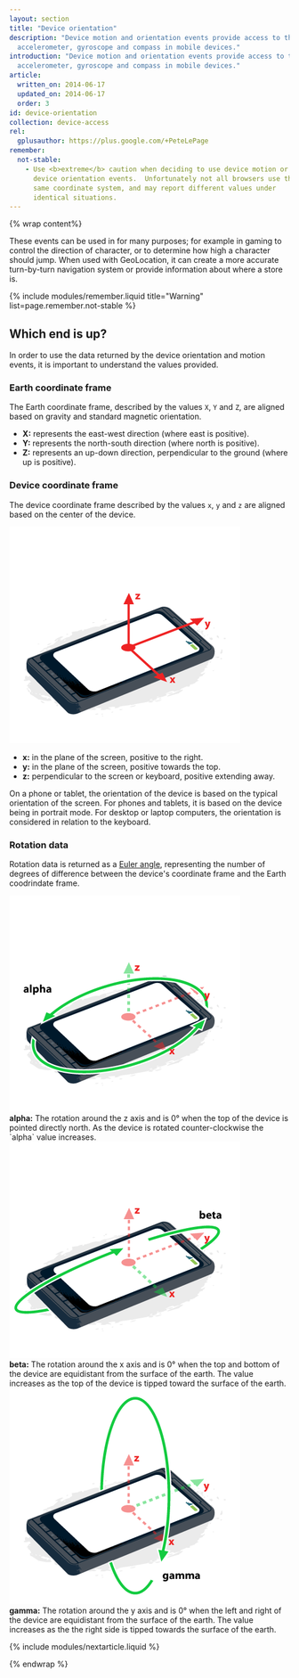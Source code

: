 ```yaml
---
layout: section
title: "Device orientation"
description: "Device motion and orientation events provide access to the built in
  accelerometer, gyroscope and compass in mobile devices."
introduction: "Device motion and orientation events provide access to the built in
  accelerometer, gyroscope and compass in mobile devices."
article:
  written_on: 2014-06-17
  updated_on: 2014-06-17
  order: 3
id: device-orientation
collection: device-access
rel:
  gplusauthor: https://plus.google.com/+PeteLePage
remember:
  not-stable:
    - Use <b>extreme</b> caution when deciding to use device motion or
      device orientation events.  Unfortunately not all browsers use the
      same coordinate system, and may report different values under
      identical situations.
---
```

{% wrap content%}

These events can be used in for many purposes; for example in gaming to 
control the direction of character, or to determine how high a character 
should jump. When used with GeoLocation, it can create a more accurate 
turn-by-turn navigation system or provide information about where a store is.

{% include modules/remember.liquid title="Warning" list=page.remember.not-stable %}

## Which end is up?

In order to use the data returned by the device orientation and motion events,
it is important to understand the values provided.  

### Earth coordinate frame

The Earth coordinate frame, described by the values `X`, `Y` and `Z`, are aligned 
based on gravity and standard magnetic orientation.

<ul>
  <li>
    <b>X:</b> represents the east-west direction (where east is positive).
  </li>
    <li>
    <b>Y:</b> represents the north-south direction (where north is positive).
  </li>
    <li>
    <b>Z:</b> represents an up-down direction, perpendicular to the ground
    (where up is positive).
  </li>
</ul>

### Device coordinate frame

The device coordinate frame described by the values `x`, `y` and `z` are aligned
based on the center of the device.

<img src="images/axes.png" alt="illustration of device coordinate frame">
<!-- Special thanks to Sheppy (https://developer.mozilla.org/en-US/profiles/Sheppy) 
  for his images which are in the public domain. -->

<ul>
  <li>
    <b>x:</b> in the plane of the screen, positive to the right.
  </li>
    <li>
    <b>y:</b> in the plane of the screen, positive towards the top.
  </li>
    <li>
    <b>z:</b> perpendicular to the screen or keyboard, positive extending
    away.
  </li>
</ul>

On a phone or tablet, the orientation of the device is based on the typical
orientation of the screen.  For phones and tablets, it is based on the device
being in portrait mode. For desktop or laptop computers, the orientation is 
considered in relation to the keyboard.

### Rotation data

Rotation data is returned as a [Euler angle](http://en.wikipedia.org/wiki/Euler_angles),
representing the number of degrees of difference between the device's coordinate
frame and the Earth coodrindate frame.

<div>
  <div class="g--third">
    <img src="images/alpha.png"><br>
    <b>alpha:</b> The rotation around the z axis and is 0&deg; when the top of
    the device is pointed directly north.  As the device is rotated counter-clockwise
    the `alpha` value increases.
  </div>
  <div class="g--third">
    <img src="images/beta.png"><br>
    <b>beta:</b> The rotation around the x axis and is 0&deg; when the top and 
    bottom of the device are equidistant from the surface of the earth. The value
    increases as the top of the device is tipped toward the surface of the earth.
  </div>
  <div class="g--third g--last">
    <img src="images/gamma.png"><br>
    <b>gamma:</b> The rotation around the y axis and is 0&deg; when the left and
    right of the device are equidistant from the surface of the earth.  The value
    increases as the the right side is tipped towards the surface of the earth. 
  </div>
</div>

<div style="clear:both;"></div>


{% include modules/nextarticle.liquid %}

{% endwrap %}